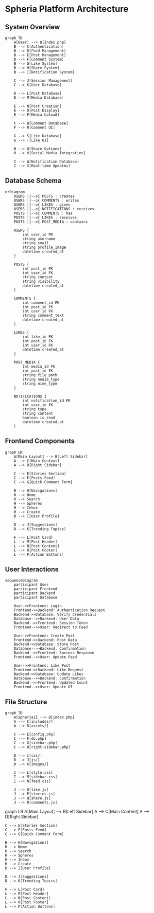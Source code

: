 # Spheria Platform Architecture

## System Overview

```mermaid
graph TD
    A[User] --> B[index.php]
    B --> C[Authentication]
    B --> D[Feed Management]
    B --> E[Post Management]
    B --> F[Comment System]
    B --> G[Like System]
    B --> H[Share System]
    B --> I[Notification System]
    
    C --> J[Session Management]
    C --> K[User Database]
    
    D --> L[Post Database]
    D --> M[Media Database]
    
    E --> N[Post Creation]
    E --> O[Post Display]
    E --> P[Media Upload]
    
    F --> Q[Comment Database]
    F --> R[Comment UI]
    
    G --> S[Like Database]
    G --> T[Like UI]
    
    H --> U[Share Options]
    H --> V[Social Media Integration]
    
    I --> W[Notification Database]
    I --> X[Real-time Updates]
```

## Database Schema

```mermaid
erDiagram
    USERS ||--o{ POSTS : creates
    USERS ||--o{ COMMENTS : writes
    USERS ||--o{ LIKES : gives
    USERS ||--o{ NOTIFICATIONS : receives
    POSTS ||--o{ COMMENTS : has
    POSTS ||--o{ LIKES : receives
    POSTS ||--o{ POST_MEDIA : contains
    
    USERS {
        int user_id PK
        string username
        string email
        string profile_image
        datetime created_at
    }
    
    POSTS {
        int post_id PK
        int user_id FK
        string content
        string visibility
        datetime created_at
    }
    
    COMMENTS {
        int comment_id PK
        int post_id FK
        int user_id FK
        string comment_text
        datetime created_at
    }
    
    LIKES {
        int like_id PK
        int post_id FK
        int user_id FK
        datetime created_at
    }
    
    POST_MEDIA {
        int media_id PK
        int post_id FK
        string file_path
        string media_type
        string mime_type
    }
    
    NOTIFICATIONS {
        int notification_id PK
        int user_id FK
        string type
        string content
        boolean is_read
        datetime created_at
    }
```

## Frontend Components

```mermaid
graph LR
    A[Main Layout] --> B[Left Sidebar]
    A --> C[Main Content]
    A --> D[Right Sidebar]
    
    C --> E[Stories Section]
    C --> F[Posts Feed]
    C --> G[Quick Comment Form]
    
    B --> H[Navigations]
    H --> Home
    H --> Search
    H --> Spheres
    H --> Inbox
    H --> Create
    B --> I[User Profile]
    
    D --> J[Suggestions]
    D --> K[Trending Topics]
    
    F --> L[Post Card]
    L --> M[Post Header]
    L --> N[Post Content]
    L --> O[Post Footer]
    L --> P[Action Buttons]
```

## User Interactions

```mermaid
sequenceDiagram
    participant User
    participant Frontend
    participant Backend
    participant Database
    
    User->>Frontend: Login
    Frontend->>Backend: Authentication Request
    Backend->>Database: Verify Credentials
    Database-->>Backend: User Data
    Backend-->>Frontend: Session Token
    Frontend-->>User: Redirect to Feed
    
    User->>Frontend: Create Post
    Frontend->>Backend: Post Data
    Backend->>Database: Store Post
    Database-->>Backend: Confirmation
    Backend-->>Frontend: Success Response
    Frontend-->>User: Update Feed
    
    User->>Frontend: Like Post
    Frontend->>Backend: Like Request
    Backend->>Database: Update Likes
    Database-->>Backend: Confirmation
    Backend-->>Frontend: Updated Count
    Frontend-->>User: Update UI
```

## File Structure

```mermaid
graph TD
    A[spheria1] --> B[index.php]
    A --> C[includes/]
    A --> D[assets/]
    
    C --> E[config.php]
    C --> F[db.php]
    C --> G[sidebar.php]
    C --> H[right-sidebar.php]
    
    D --> I[css/]
    D --> J[js/]
    D --> K[images/]
    
    I --> L[style.css]
    I --> M[sidebar.css]
    I --> N[feed.css]
    
    J --> O[like.js]
    J --> P[stories.js]
    J --> Q[share.js]
    J --> R[comments.js]
``` 

graph LR
    A[Main Layout] --> B[Left Sidebar]
    A --> C[Main Content]
    A --> D[Right Sidebar]
    
    C --> E[Stories Section]
    C --> F[Posts Feed]
    C --> G[Quick Comment Form]
    
    B --> H[Navigations]
    H --> Home
    H --> Search
    H --> Spheres
    H --> Inbox
    H --> Create
    B --> I[User Profile]
    
    D --> J[Suggestions]
    D --> K[Trending Topics]
    
    F --> L[Post Card]
    L --> M[Post Header]
    L --> N[Post Content]
    L --> O[Post Footer]
    L --> P[Action Buttons]
